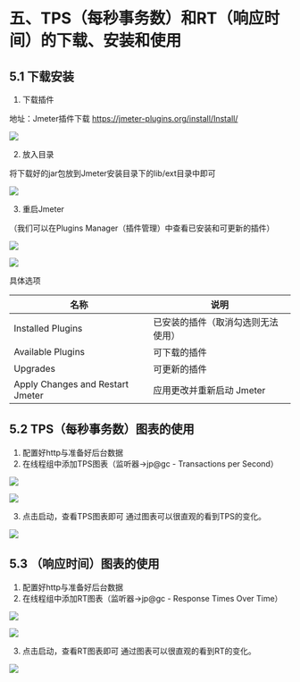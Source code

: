 # 五、TPS（每秒事务数）和RT（响应时间）的下载、安装和使用

## 5.1 下载安装

1. 下载插件

地址：Jmeter插件下载  https://jmeter-plugins.org/install/Install/

![](/test/stress/Jmeter/028.png)

2.  放入目录

将下载好的jar包放到Jmeter安装目录下的lib/ext目录中即可

![](/test/stress/Jmeter/029.png)

3. 重启Jmeter

（我们可以在Plugins Manager（插件管理）中查看已安装和可更新的插件）

![](/test/stress/Jmeter/030.png)

![](/test/stress/Jmeter/031.png)

具体选项

| 名称                               | 说明                |
|----------------------------------|-------------------|
| Installed Plugins                | 已安装的插件（取消勾选则无法使用） |
| Available Plugins                | 可下载的插件            |
| Upgrades                         | 可更新的插件            |
| Apply Changes and Restart Jmeter | 应用更改并重新启动 Jmeter  |


## 5.2 TPS（每秒事务数）图表的使用

1. 配置好http与准备好后台数据
2. 在线程组中添加TPS图表（监听器→jp@gc - Transactions per Second）

![](/test/stress/Jmeter/032.png)

![](/test/stress/Jmeter/033.png)

3. 点击启动，查看TPS图表即可
通过图表可以很直观的看到TPS的变化。

![](/test/stress/Jmeter/034.png)

## 5.3 （响应时间）图表的使用

1. 配置好http与准备好后台数据
2. 在线程组中添加RT图表（监听器→jp@gc - Response Times Over Time）

![](/test/stress/Jmeter/035.png)

![](/test/stress/Jmeter/036.png)


3. 点击启动，查看RT图表即可
通过图表可以很直观的看到RT的变化。

![](/test/stress/Jmeter/037.png)